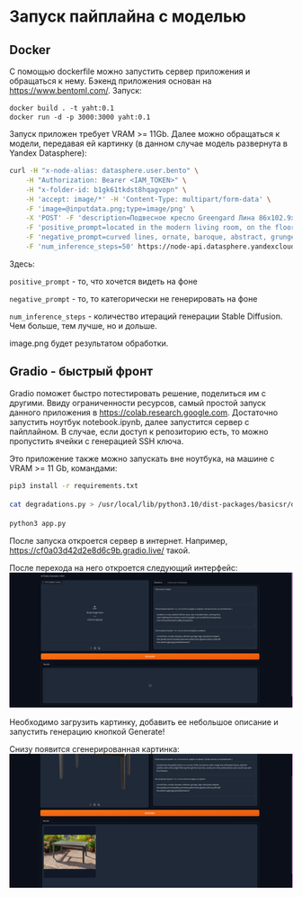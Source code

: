 # Запуск пайплайна с моделью
## Docker
С помощью dockerfile можно запустить сервер приложения и обращаться к нему. Бэкенд приложения основан на https://www.bentoml.com/.
Запуск:
```
docker build . -t yaht:0.1
docker run -d -p 3000:3000 yaht:0.1
```
Запуск приложен требует VRAM >= 11Gb.
Далее можно обращаться к модели, передавая ей картинку (в данном случае модель развернута в Yandex Datasphere):
```bash
curl -H "x-node-alias: datasphere.user.bento" \
    -H "Authorization: Bearer <IAM_TOKEN>" \
    -H "x-folder-id: b1gk61tkdst8hqagvopn" \
    -H 'accept: image/*' -H 'Content-Type: multipart/form-data' \
    -F 'image=@inputdata.png;type=image/png' \
    -X 'POST' -F 'description=Подвесное кресло Greengard Лина 86x102.9x76 см искусственный ротанг коричневый' \
    -F 'positive_prompt=located in the modern living room, on the floor, next to the armchair, evening weather, dim blue light, and plants around' \
    -F 'negative_prompt=curved lines, ornate, baroque, abstract, grunge, logo, text,word,cropped,low quality,normal quality, username, watermark, signature, blurry, soft, soft line, sketch, ugly,logo,pixelated,lowres' \
    -F 'num_inference_steps=50' https://node-api.datasphere.yandexcloud.net/replace_background --output image.png
```
Здесь:

```positive_prompt``` - то, что хочется видеть на фоне

```negative_prompt``` - то, то категорически не генерировать на фоне

```num_inference_steps``` - количество итераций генерации Stable Diffusion. Чем больше, тем лучше, но и дольше.

image.png будет результатом обработки.

## Gradio - быстрый фронт
Gradio поможет быстро потестировать решение, поделиться им с другими. Ввиду ограниченности ресурсов, самый простой запуск данного приложения в https://colab.research.google.com.
Достаточно запустить ноутбук notebook.ipynb, далее запустится сервер с пайплайном.
В случае, если доступ к репозиторию есть, то можно пропустить ячейки с генерацией SSH ключа.

Это приложение также можно запускать вне ноутбука, на машине с VRAM >= 11 Gb, командами:
```bash
pip3 install -r requirements.txt

cat degradations.py > /usr/local/lib/python3.10/dist-packages/basicsr/data/degradations.py

python3 app.py
```

После запуска откроется сервер в интернет. Например, https://cf0a03d42d2e8d6c9b.gradio.live/ такой.

После перехода на него откроется следующий интерфейс:
![alt text](image.png)

Необходимо загрузить картинку, добавить ее небольшое описание и запустить генерацию кнопкой Generate!

Снизу появится сгенерированная картинка:
![alt text](image-1.png)
